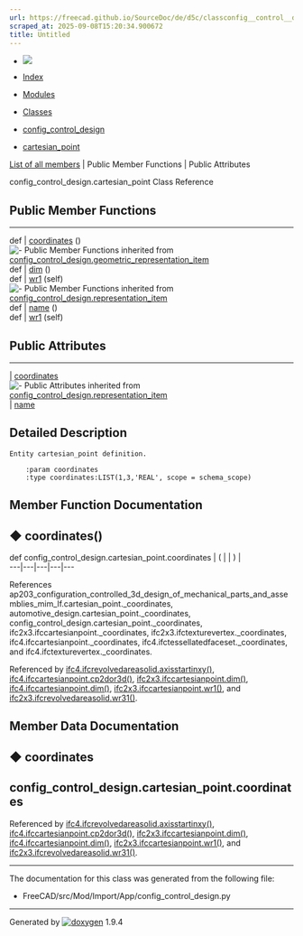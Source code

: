```yaml
---
url: https://freecad.github.io/SourceDoc/de/d5c/classconfig__control__design_1_1cartesian__point.html
scraped_at: 2025-09-08T15:20:34.900672
title: Untitled
---
```


  * [ ![](https://www.freecad.org/svg/logo-freecad.svg) ](https://freecadweb.org "FreeCAD")
  * [Index](../../index.html "Index")
  * [Modules](../../modules.html "Modules list")
  * [Classes](../../annotated.html "Annotated list")

  * [config_control_design](../../d4/d07/namespaceconfig__control__design.html)
  * [cartesian_point](../../de/d5c/classconfig__control__design_1_1cartesian__point.html)

[List of all members](../../d0/d0a/classconfig__control__design_1_1cartesian__point-members.html) | Public Member Functions | Public Attributes

config_control_design.cartesian_point Class Reference

##  Public Member Functions  
  
---  
def | [coordinates](../../de/d5c/classconfig__control__design_1_1cartesian__point.html#a44c074f37be63f87ee870de01ab2dca7) ()  
![-](../../closed.png) Public Member Functions inherited from
[config_control_design.geometric_representation_item](../../d3/d18/classconfig__control__design_1_1geometric__representation__item.html)  
def | [dim](../../d3/d18/classconfig__control__design_1_1geometric__representation__item.html#aac385fb99d009b699d0d77f10ebdc5f1) ()  
def | [wr1](../../d3/d18/classconfig__control__design_1_1geometric__representation__item.html#a779ebde9495ea4132b585e06aa418f13) (self)  
![-](../../closed.png) Public Member Functions inherited from
[config_control_design.representation_item](../../d9/d69/classconfig__control__design_1_1representation__item.html)  
def | [name](../../d9/d69/classconfig__control__design_1_1representation__item.html#a5ea878073c85170f328deff23a9c5732) ()  
def | [wr1](../../d9/d69/classconfig__control__design_1_1representation__item.html#a4cdc1db49341dedc8f271ec89801c713) (self)  
  
##  Public Attributes  
  
---  
|
[coordinates](../../de/d5c/classconfig__control__design_1_1cartesian__point.html#a1f470f303b986fe1f2c41ff66ba8e74f)  
![-](../../closed.png) Public Attributes inherited from
[config_control_design.representation_item](../../d9/d69/classconfig__control__design_1_1representation__item.html)  
|
[name](../../d9/d69/classconfig__control__design_1_1representation__item.html#a0e8be677f8410825a46422f3c0e1c128)  
  
## Detailed Description

    
    
    Entity cartesian_point definition.
    
        :param coordinates
        :type coordinates:LIST(1,3,'REAL', scope = schema_scope)

## Member Function Documentation

## ◆ coordinates()

def config_control_design.cartesian_point.coordinates  | ( | | ) |   
---|---|---|---|---  
  
References
ap203_configuration_controlled_3d_design_of_mechanical_parts_and_assemblies_mim_lf.cartesian_point._coordinates,
automotive_design.cartesian_point._coordinates,
config_control_design.cartesian_point._coordinates,
ifc2x3.ifccartesianpoint._coordinates, ifc2x3.ifctexturevertex._coordinates,
ifc4.ifccartesianpoint._coordinates, ifc4.ifctessellatedfaceset._coordinates,
and ifc4.ifctexturevertex._coordinates.

Referenced by
[ifc4.ifcrevolvedareasolid.axisstartinxy()](../../d0/db3/classifc4_1_1ifcrevolvedareasolid.html#a76b11dffac1f3f7f53c5dfeef5227626),
[ifc4.ifccartesianpoint.cp2dor3d()](../../dc/d05/classifc4_1_1ifccartesianpoint.html#a32cf7a92b27003c72d2205f058cdb4ff),
[ifc2x3.ifccartesianpoint.dim()](../../d7/dea/classifc2x3_1_1ifccartesianpoint.html#ab4c8944a5306a82264e11f1a48a21903),
[ifc4.ifccartesianpoint.dim()](../../dc/d05/classifc4_1_1ifccartesianpoint.html#a6bd3abe26557953864ee9f980f9985bc),
[ifc2x3.ifccartesianpoint.wr1()](../../d7/dea/classifc2x3_1_1ifccartesianpoint.html#aba31769bdd598ba966e9dee253cbfbb8),
and
[ifc2x3.ifcrevolvedareasolid.wr31()](../../d1/d86/classifc2x3_1_1ifcrevolvedareasolid.html#a16ccd5dc8889fd10923e40182318836b).

## Member Data Documentation

## ◆ coordinates

config_control_design.cartesian_point.coordinates  
---  
  
Referenced by
[ifc4.ifcrevolvedareasolid.axisstartinxy()](../../d0/db3/classifc4_1_1ifcrevolvedareasolid.html#a76b11dffac1f3f7f53c5dfeef5227626),
[ifc4.ifccartesianpoint.cp2dor3d()](../../dc/d05/classifc4_1_1ifccartesianpoint.html#a32cf7a92b27003c72d2205f058cdb4ff),
[ifc2x3.ifccartesianpoint.dim()](../../d7/dea/classifc2x3_1_1ifccartesianpoint.html#ab4c8944a5306a82264e11f1a48a21903),
[ifc4.ifccartesianpoint.dim()](../../dc/d05/classifc4_1_1ifccartesianpoint.html#a6bd3abe26557953864ee9f980f9985bc),
[ifc2x3.ifccartesianpoint.wr1()](../../d7/dea/classifc2x3_1_1ifccartesianpoint.html#aba31769bdd598ba966e9dee253cbfbb8),
and
[ifc2x3.ifcrevolvedareasolid.wr31()](../../d1/d86/classifc2x3_1_1ifcrevolvedareasolid.html#a16ccd5dc8889fd10923e40182318836b).

* * *

The documentation for this class was generated from the following file:

  * FreeCAD/src/Mod/Import/App/config_control_design.py

* * *

Generated by
[![doxygen](../../doxygen.svg)](https://www.doxygen.org/index.html) 1.9.4

